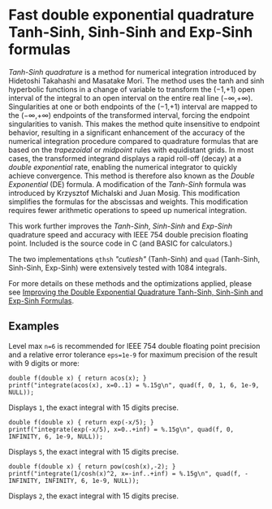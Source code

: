 # Fast double exponential quadrature Tanh-Sinh, Sinh-Sinh and Exp-Sinh formulas

*Tanh-Sinh quadrature* is a method for numerical integration introduced by Hidetoshi Takahashi and Masatake Mori.  The method uses the tanh and sinh hyperbolic functions in a change of variable to transform the (−1,+1) open interval of the integral to an open interval on the entire real line (−∞,+∞).  Singularities at one or both endpoints of the (−1,+1) interval are mapped to the (−∞,+∞) endpoints of the transformed interval, forcing the endpoint singularities to vanish.  This makes the method quite insensitive to endpoint behavior, resulting in a significant enhancement of the accuracy of the numerical integration procedure compared to quadrature formulas that are based on the *trapezoidal* or *midpoint* rules with equidistant grids.  In most cases, the transformed integrand displays a rapid roll-off (decay) at a *double exponential* rate, enabling the numerical integrator to quickly achieve convergence.  This method is therefore also known as the *Double Exponential* (DE) formula.  A modification of the *Tanh-Sinh* formula was introduced by Krzysztof Michalski and Juan Mosig.  This modification simplifies the formulas for the abscissas and weights.  This modification requires fewer arithmetic operations to speed up numerical integration.

This work further improves the *Tanh-Sinh*, *Sinh-Sinh* and *Exp-Sinh* quadrature speed and accuracy with IEEE 754 double precision floating point.  Included is the source code in C (and BASIC for calculators.)

The two implementations `qthsh` *"cutiesh"* (Tanh-Sinh) and `quad` (Tanh-Sinh, Sinh-Sinh, Exp-Sinh) were extensively tested with 1084 integrals.

For more details on these methods and the optimizations applied, please see [Improving the Double Exponential Quadrature Tanh-Sinh, Sinh-Sinh and Exp-Sinh Formulas](https://www.genivia.com/files/qthsh.pdf).

## Examples

Level max `n=6` is recommended for IEEE 754 double floating point precision and a relative error tolerance `eps=1e-9` for maximum precision of the result with 9 digits or more:

    double f(double x) { return acos(x); }
    printf("integrate(acos(x), x=0..1) = %.15g\n", quad(f, 0, 1, 6, 1e-9, NULL));

Displays `1`, the exact integral with 15 digits precise.

    double f(double x) { return exp(-x/5); }
    printf("integrate(exp(-x/5), x=0..+inf) = %.15g\n", quad(f, 0, INFINITY, 6, 1e-9, NULL));

Displays `5`, the exact integral with 15 digits precise.

    double f(double x) { return pow(cosh(x),-2); }
    printf("integrate(1/cosh(x)^2, x=-inf..+inf) = %.15g\n", quad(f, -INFINITY, INFINITY, 6, 1e-9, NULL));

Displays `2`, the exact integral with 15 digits precise.
